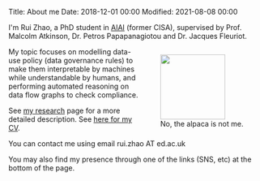 Title: About me
Date: 2018-12-01 00:00
Modified: 2021-08-08 00:00

I'm Rui Zhao, a PhD student in [AIAI](http://web.inf.ed.ac.uk/aiai) (former CISA), supervised by Prof. Malcolm Atkinson, Dr. Petros Papapanagiotou and Dr. Jacques Fleuriot.

<figure style="float: right;">
<img src="{static}/images/photo.jpg" width='128' height='128' />
<figcaption>No, the alpaca is not me.</figcaption>
</figure>

My topic focuses on modelling data-use policy (data governance rules) to make them interpretable by machines while understandable by humans, and performing automated reasoning on data flow graphs to check compliance.

See [my research]({filename}research.md) page for a more detailed description. See [here for my CV]({static}/pdfs/CV_public.pdf).

You can contact me using email rui.zhao AT ed.ac.uk

You may also find my presence through one of the links (SNS, etc) at the bottom of the page.